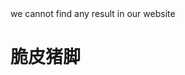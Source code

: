 <html lang="zh-cn">
  <head>
    <title>家乡的味道</title></head>
<body>we cannot find any result in our website</body>
  <h1>脆皮猪脚</h1>
</html>
